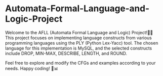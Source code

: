 # Automata-Formal-Language-and-Logic-Project

Welcome to the AFLL (Automata Formal Language and Logic) Project!💯💯 This project focuses on implementing language constructs from various programming languages using the PLY (Python Lex-Yacc) tool.
The chosen language for this implementation is MySQL, and the selected constructs include DROP, MIN-MAX, DESCRIBE, LENGTH, and ROUND.

Feel free to explore and modify the CFGs and examples according to your needs. Happy coding! 🚀📊
